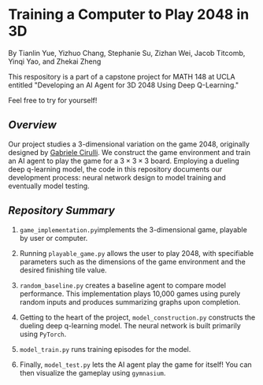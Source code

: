 # Training a Computer to Play 2048 in 3D

By Tianlin Yue, Yizhuo Chang, Stephanie Su, Zizhan Wei, Jacob Titcomb, Yinqi Yao, and Zhekai Zheng

This respository is a part of a capstone project for MATH 148 at UCLA entitled "Developing an AI Agent for 3D 2048 Using Deep Q-Learning."

Feel free to try for yourself!

## *Overview*

Our project studies a 3-dimensional variation on the game 2048, originally designed by [Gabriele Cirulli](https://github.com/gabrielecirulli/2048). We construct the game environment and train an AI agent to play the game for a $3\times 3\times 3$ board. Employing a dueling deep q-learning model, the code in this repository documents our development process: neural network design to model training and eventually model testing.


## *Repository Summary*

1. `game_implementation.py`implements the 3-dimensional game, playable by user or computer.

2. Running `playable_game.py` allows the user to play 2048, with specifiable parameters such as the dimensions of the game environment and the desired finishing tile value.

3. `random_baseline.py` creates a baseline agent to compare model performance. This implementation plays 10,000 games using purely random inputs and produces summarizing graphs upon completion.

4. Getting to the heart of the project, `model_construction.py` constructs the dueling deep q-learning model. The neural network is built primarily using `PyTorch`.

5. `model_train.py` runs training episodes for the model.

6. Finally, `model_test.py` lets the AI agent play the game for itself! You can then visualize the gameplay using `gymnasium`.
